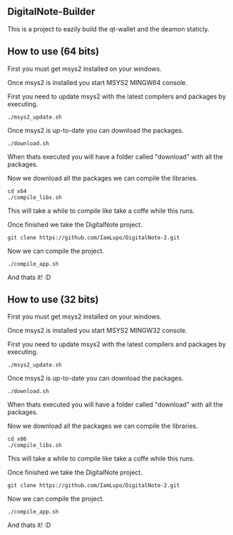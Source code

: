 ## DigitalNote-Builder

This is a project to eazily build the qt-wallet and the deamon staticly.

## How to use (64 bits)

First you must get msys2 installed on your windows.

Once msys2 is installed you start MSYS2 MINGW64 console.

First you need to update msys2 with the latest compilers and packages by executing.

	./msys2_update.sh

Once msys2 is up-to-date you can download the packages.

	./download.sh

When thats executed you will have a folder called "download" with all the packages.

Now we download all the packages we can compile the libraries.

	cd x64
	./compile_libs.sh

This will take a while to compile like take a coffe while this runs.

Once finished we take the DigitalNote project.

	git clone https://github.com/IamLupo/DigitalNote-2.git

Now we can compile the project.

	./compile_app.sh

And thats it! :D

## How to use (32 bits)

First you must get msys2 installed on your windows.

Once msys2 is installed you start MSYS2 MINGW32 console.

First you need to update msys2 with the latest compilers and packages by executing.

	./msys2_update.sh

Once msys2 is up-to-date you can download the packages.

	./download.sh

When thats executed you will have a folder called "download" with all the packages.

Now we download all the packages we can compile the libraries.

	cd x86
	./compile_libs.sh

This will take a while to compile like take a coffe while this runs.

Once finished we take the DigitalNote project.

	git clone https://github.com/IamLupo/DigitalNote-2.git

Now we can compile the project.

	./compile_app.sh

And thats it! :D

